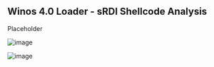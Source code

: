 ## Winos 4.0 Loader - sRDI Shellcode Analysis

Placeholder

![image](https://github.com/user-attachments/assets/4d181c89-8893-45dc-890d-32f225a4272f)

![image](https://github.com/user-attachments/assets/d0a7ed55-4973-4d79-a677-b1393619ad8e)

